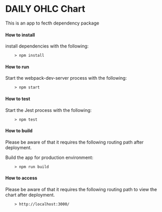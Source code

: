 # DAILY OHLC Chart

This is an app to fecth dependency package


#### How to install #####
install dependencies with the following:

```
	> npm install
```


#### How to run #####
Start the webpack-dev-server process with the following:

```
	> npm start
```


#### How to test #####
Start the Jest process with the following:

```
	> npm test
```


#### How to build #####
Please be aware of that it requires the following routing path after deployment.

Build the app for production environment:

```
	> npm run build
```


#### How to access #####
Please be aware of that it requires the following routing path to view the chart after deployment.

```
	> http://localhost:3000/
```
